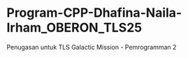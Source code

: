 # Program-CPP-Dhafina-Naila-Irham_OBERON_TLS25
Penugasan untuk TLS Galactic Mission - Pemrogramman 2
